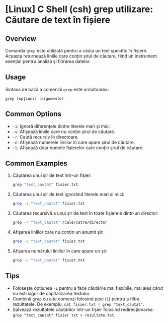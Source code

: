 # [Linux] C Shell (csh) grep utilizare: Căutare de text în fișiere

## Overview
Comanda `grep` este utilizată pentru a căuta un text specific în fișiere. Aceasta returnează liniile care conțin șirul de căutare, fiind un instrument esențial pentru analiza și filtrarea datelor.

## Usage
Sintaxa de bază a comenzii `grep` este următoarea:
```
grep [opțiuni] [argumente]
```

## Common Options
- `-i`: Ignoră diferențele dintre literele mari și mici.
- `-v`: Afișează liniile care nu conțin șirul de căutare.
- `-r`: Caută recursiv în directoare.
- `-n`: Afișează numerele liniilor în care apare șirul de căutare.
- `-l`: Afișează doar numele fișierelor care conțin șirul de căutare.

## Common Examples
1. Căutarea unui șir de text într-un fișier:
   ```bash
   grep "text_cautat" fisier.txt
   ```

2. Căutarea unui șir de text ignorând literele mari și mici:
   ```bash
   grep -i "text_cautat" fisier.txt
   ```

3. Căutarea recursivă a unui șir de text în toate fișierele dintr-un director:
   ```bash
   grep -r "text_cautat" /cale/catre/director
   ```

4. Afișarea liniilor care nu conțin un anumit șir:
   ```bash
   grep -v "text_cautat" fisier.txt
   ```

5. Afișarea numărului liniilor în care apare un șir:
   ```bash
   grep -n "text_cautat" fisier.txt
   ```

## Tips
- Folosește opțiunea `-i` pentru a face căutările mai flexibile, mai ales când nu ești sigur de capitalizarea textului.
- Combină `grep` cu alte comenzi folosind pipe (`|`) pentru a filtra rezultatele. De exemplu, `cat fisier.txt | grep "text_cautat"`.
- Salvează rezultatele căutărilor într-un fișier folosind redirecționarea: `grep "text_cautat" fisier.txt > rezultate.txt`.